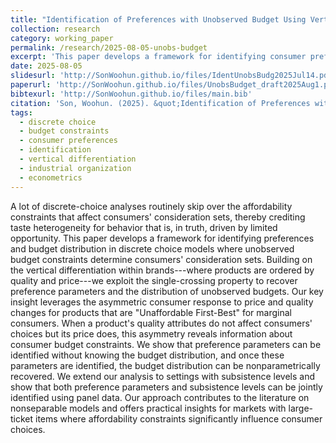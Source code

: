 ```yaml
---
title: "Identification of Preferences with Unobserved Budget Using Vertical Differentiation within Brands"
collection: research
category: working_paper
permalink: /research/2025-08-05-unobs-budget
excerpt: 'This paper develops a framework for identifying consumer preferences and budget distribution in discrete choice models where unobserved budget constraints determine consideration sets.'
date: 2025-08-05
slidesurl: 'http://SonWoohun.github.io/files/IdentUnobsBudg2025Jul14.pdf'
paperurl: 'http://SonWoohun.github.io/files/UnobsBudget_draft2025Aug1.pdf'
bibtexurl: 'http://SonWoohun.github.io/files/main.bib'
citation: 'Son, Woohun. (2025). &quot;Identification of Preferences with Unobserved Budget Using Vertical Differentiation within Brands.&quot;<i>http://SonWoohun.github.io/research/2025-08-05-unobs-budget<i>'
tags:
  - discrete choice
  - budget constraints
  - consumer preferences
  - identification
  - vertical differentiation
  - industrial organization
  - econometrics
---
```


A lot of discrete-choice analyses routinely skip over the affordability constraints that affect consumers' consideration sets, thereby crediting taste heterogeneity for behavior that is, in truth, driven by limited opportunity. This paper develops a framework for identifying preferences and budget distribution in discrete choice models where unobserved budget constraints determine consumers' consideration sets. Building on the vertical differentiation within brands---where products are ordered by quality and price---we exploit the single-crossing property to recover preference parameters and the distribution of unobserved budgets. Our key insight leverages the asymmetric consumer response to price and quality changes for products that are "Unaffordable First-Best" for marginal consumers. When a product's quality attributes do not affect consumers' choices but its price does, this asymmetry reveals information about consumer budget constraints. We show that preference parameters can be identified without knowing the budget distribution, and once these parameters are identified, the budget distribution can be nonparametrically recovered. We extend our analysis to settings with subsistence levels and show that both preference parameters and subsistence levels can be jointly identified using panel data. Our approach contributes to the literature on nonseparable models and offers practical insights for markets with large-ticket items where affordability constraints significantly influence consumer choices.
